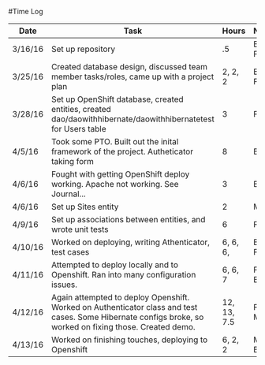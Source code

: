 #Time Log

| Date  | Task   | Hours  | Notes   |
|-------|--------|--------|---------|
| 3/16/16 | Set up repository | .5 | B, M, F |
| 3/25/16 | Created database design, discussed team member tasks/roles, came up with a project plan | 2, 2, 2 | B, M, F |
| 3/28/16 | Set up OpenShift database, created entities, created dao/daowithhibernate/daowithhibernatetest for Users table | 3 | F |
| 4/5/16 | Took some PTO. Built out the inital framework of the project. Autheticator taking form | 8 | B |
| 4/6/16 | Fought with getting OpenShift deploy working. Apache not working. See Journal... | 3 | B |
| 4/6/16 | Set up Sites entity | 2 | M |
| 4/9/16 | Set up associations between entities, and wrote unit tests | 6 | F |
| 4/10/16 | Worked on deploying, writing Athenticator, test cases | 6, 6, 6, | B, M, F | 
| 4/11/16 | Attempted to deploy locally and to Openshift. Ran into many configuration issues. | 6, 6, 7 | F, M, B |
| 4/12/16 | Again attempted to deploy Openshift. Worked on Authenticator class and test cases. Some Hibernate configs broke, so worked on fixing those. Created demo. | 12, 13, 7.5 | F, B, M |
| 4/13/16| Worked on finishing touches, deploying to Openshift | 6, 2, 2 | M, F, B |

